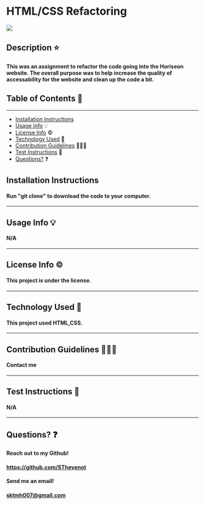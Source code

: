 # HTML/CSS Refactoring 
  ![](https://img.shields.io/badge/license--green)

  ## Description ⭐

  #### This was an assignment to refactor the code going into the Horiseon website. The overall purpose was to help increase the quality of accessability for the website and clean up the code a bit.
  
  ## Table of Contents 📖
  ----
  - [Installation Instructions](#installation-instructions)
  - [Usage Info](#usage-info) 💡
  - [License Info](#license-info) ©️
  - [Technology Used](#technology-used) 🔧
  - [Contribution Guidelines](#contribution-guidelines) 👩🏻‍💻
  - [Test Instructions](#test-instructions) 📝
  - [Questions?](#questions) ❓
  
  ## Installation Instructions
  
  #### Run "git clone" to download the code to your computer.
  
  ----
  
  ## Usage Info 💡
  
  #### N/A
  
  -----
  
  ## License Info ©️

  #### This project is under the  license. 

  -----
  
  ## Technology Used 🔧

  #### This project used HTML,CSS. 

  -----

  ## Contribution Guidelines 👩🏻‍💻
  
  #### Contact me
  
  -----
  
  ## Test Instructions 📝
  
  #### N/A
  
  -----
  
  ## Questions? ❓
  
  #### Reach out to my Github! 

  #### https://github.com/SThevenot
  

  #### Send me an email! 

  #### sktmh007@gmail.com